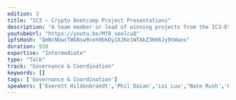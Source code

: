 ```yaml
---
edition: 3
title: "IC3 – Crypto Bootcamp Project Presentations"
description: "A team member or lead of winning projects from the IC3-Ethereum Crypto Bootcamp present their projects and related current or future work."
youtubeUrl: "https://youtu.be/Mf8_seolcuQ"
ipfsHash: "QmNcNUwcTWGNsw9ceXHbkDy1XJKe1WTAkZ3HX6Jy9tWaex"
duration: 938
expertise: "Intermediate"
type: "Talk"
track: "Governance & Coordination"
keywords: []
tags: ['Governance & Coordination']
speakers: ['Everett Hildenbrandt','Phil Daian','Loi Luu','Nate Rush','Haseeb Qureshi']
---
```

